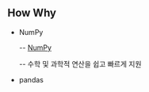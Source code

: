 ## How Why 

- NumPy

  -- <a href ="http://numpy.org"> NumPy </a>
  
  -- 수학 및 과학적 연산을 쉽고 빠르게 지원
  
- pandas

 

